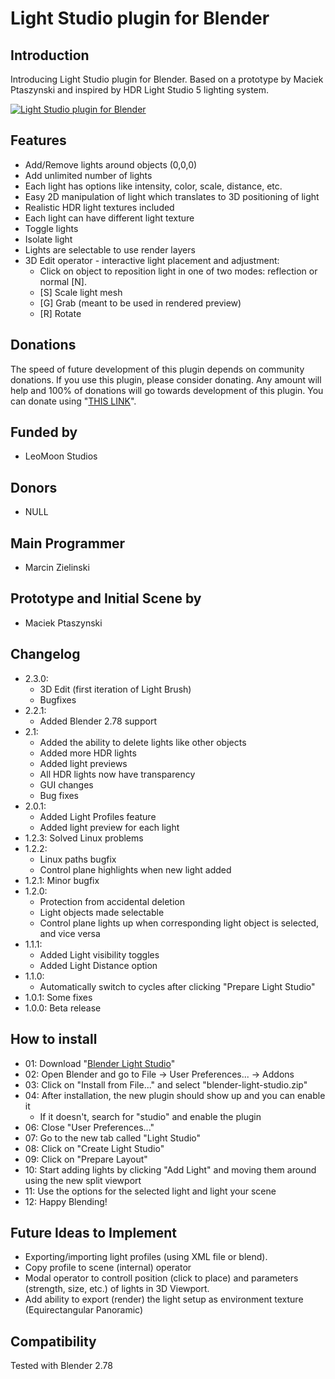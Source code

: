 # Light Studio plugin for Blender
## Introduction
Introducing Light Studio plugin for Blender. Based on a prototype by Maciek Ptaszynski and inspired by HDR Light Studio 5 lighting system.

[![Light Studio plugin for Blender](http://img.youtube.com/vi/I6KVYMLFR98/0.jpg)](https://www.youtube.com/watch?v=I6KVYMLFR98)

## Features
  - Add/Remove lights around objects (0,0,0)
  - Add unlimited number of lights
  - Each light has options like intensity, color, scale, distance, etc.
  - Easy 2D manipulation of light which translates to 3D positioning of light
  - Realistic HDR light textures included
  - Each light can have different light texture
  - Toggle lights
  - Isolate light
  - Lights are selectable to use render layers
  - 3D Edit operator - interactive light placement and adjustment:
	- Click on object to reposition light in one of two modes: reflection or normal [N].
	- [S] Scale light mesh
	- [G] Grab (meant to be used in rendered preview)
	- [R] Rotate

## Donations
The speed of future development of this plugin depends on community donations. If you use this plugin, please consider donating. Any amount will help and 100% of donations will go towards development of this plugin. You can donate using "[THIS LINK](https://www.paypal.me/aminpersia)".

## Funded by
  - LeoMoon Studios

## Donors
  - NULL

## Main Programmer
  - Marcin Zielinski

## Prototype and Initial Scene by
  - Maciek Ptaszynski

## Changelog
  - 2.3.0:
    - 3D Edit (first iteration of Light Brush)
    - Bugfixes
  - 2.2.1:
    - Added Blender 2.78 support
  - 2.1:
    - Added the ability to delete lights like other objects
    - Added more HDR lights
    - Added light previews
    - All HDR lights now have transparency
    - GUI changes
    - Bug fixes
  - 2.0.1:
    - Added Light Profiles feature
	- Added light preview for each light
  - 1.2.3: Solved Linux problems
  - 1.2.2:
    - Linux paths bugfix
    - Control plane highlights when new light added
  - 1.2.1: Minor bugfix
  - 1.2.0:
    - Protection from accidental deletion
    - Light objects made selectable
    - Control plane lights up when corresponding light object is selected, and vice versa
  - 1.1.1:
    - Added Light visibility toggles
    - Added Light Distance option
  - 1.1.0: 
    - Automatically switch to cycles after clicking "Prepare Light Studio"
  - 1.0.1: Some fixes
  - 1.0.0: Beta release

## How to install
  - 01: Download "[Blender Light Studio](https://leomoon.com/projects/plugins/blender-light-studio/)"
  - 02: Open Blender and go to File -> User Preferences... -> Addons
  - 03: Click on "Install from File..." and select "blender-light-studio.zip"
  - 04: After installation, the new plugin should show up and you can enable it
    - If it doesn't, search for "studio" and enable the plugin
  - 06: Close "User Preferences..."
  - 07: Go to the new tab called "Light Studio"
  - 08: Click on "Create Light Studio"
  - 09: Click on "Prepare Layout"
  - 10: Start adding lights by clicking "Add Light" and moving them around using the new split viewport
  - 11: Use the options for the selected light and light your scene
  - 12: Happy Blending!

## Future Ideas to Implement
  - Exporting/importing light profiles (using XML file or blend).
  - Copy profile to scene (internal) operator
  - Modal operator to controll position (click to place) and parameters (strength, size, etc.) of lights in 3D Viewport.
  - Add ability to export (render) the light setup as environment texture (Equirectangular Panoramic)

## Compatibility
Tested with Blender 2.78
